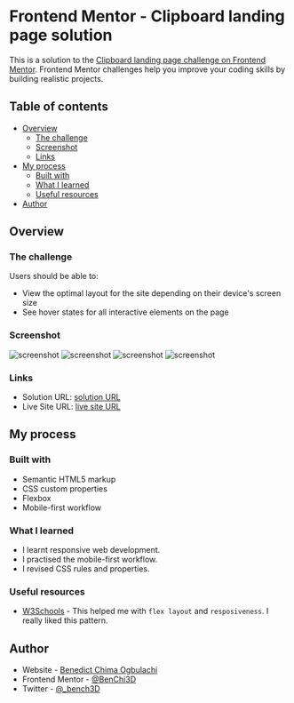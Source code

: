 # Frontend Mentor - Clipboard landing page solution

This is a solution to the [Clipboard landing page challenge on Frontend Mentor](https://www.frontendmentor.io/challenges/clipboard-landing-page-5cc9bccd6c4c91111378ecb9). Frontend Mentor challenges help you improve your coding skills by building realistic projects. 

## Table of contents

- [Overview](#overview)
  - [The challenge](#the-challenge)
  - [Screenshot](#screenshot)
  - [Links](#links)
- [My process](#my-process)
  - [Built with](#built-with)
  - [What I learned](#what-i-learned)
  - [Useful resources](#useful-resources)
- [Author](#author)

## Overview

### The challenge

Users should be able to:

- View the optimal layout for the site depending on their device's screen size
- See hover states for all interactive elements on the page

### Screenshot

![screenshot]()
![screenshot]()
![screenshot]()
![screenshot]()

### Links

- Solution URL: [solution URL]()
- Live Site URL: [live site URL]()

## My process

### Built with

- Semantic HTML5 markup
- CSS custom properties
- Flexbox
- Mobile-first workflow

### What I learned
- I learnt responsive web development.
- I practised the mobile-first workflow.
- I revised CSS rules and properties.

### Useful resources

- [W3Schools](https://www.w3schools.com) - This helped me with `flex layout` and `resposiveness`. I really liked this pattern.

## Author

- Website - [Benedict Chima Ogbulachi](https://www.linkedin.com/in/benedictchimaogbulachi/)
- Frontend Mentor - [@BenChi3D](https://www.frontendmentor.io/profile/BenChi3D)
- Twitter - [@_bench3D](https://www.twitter.com/_bench3d)
